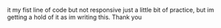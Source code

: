 it my fist line of code but not responsive just a little bit of practice, but im getting a hold of it as im writing this. Thank you
